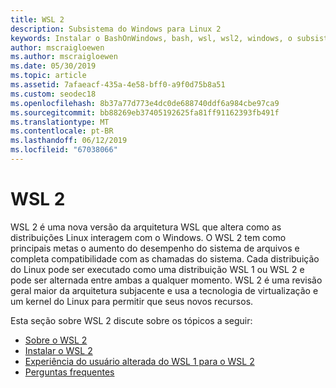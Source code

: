 ```yaml
---
title: WSL 2
description: Subsistema do Windows para Linux 2
keywords: Instalar o BashOnWindows, bash, wsl, wsl2, windows, o subsistema do windows para linux, windowssubsystem, ubuntu, debian, suse, windows 10,
author: mscraigloewen
ms.author: mscraigloewen
ms.date: 05/30/2019
ms.topic: article
ms.assetid: 7afaeacf-435a-4e58-bff0-a9f0d75b8a51
ms.custom: seodec18
ms.openlocfilehash: 8b37a77d773e4dc0de688740ddf6a984cbe97ca9
ms.sourcegitcommit: bb88269eb37405192625fa81ff91162393fb491f
ms.translationtype: MT
ms.contentlocale: pt-BR
ms.lasthandoff: 06/12/2019
ms.locfileid: "67038066"
---
```

# <a name="wsl-2"></a>WSL 2

WSL 2 é uma nova versão da arquitetura WSL que altera como as distribuições Linux interagem com o Windows. O WSL 2 tem como principais metas o aumento do desempenho do sistema de arquivos e completa compatibilidade com as chamadas do sistema. Cada distribuição do Linux pode ser executado como uma distribuição WSL 1 ou WSL 2 e pode ser alternada entre ambas a qualquer momento. WSL 2 é uma revisão geral maior da arquitetura subjacente e usa a tecnologia de virtualização e um kernel do Linux para permitir que seus novos recursos.

Esta seção sobre WSL 2 discute sobre os tópicos a seguir:

* [Sobre o WSL 2](./wsl2-about.md)
* [Instalar o WSL 2](./wsl2-install.md)
* [Experiência do usuário alterada do WSL 1 para o WSL 2](./wsl2-ux-changes.md)
* [Perguntas frequentes](./wsl2-faq.md)
